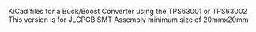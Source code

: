 KiCad files for a Buck/Boost Converter using the TPS63001 or TPS63002
This version is for JLCPCB SMT Assembly minimum size of 20mmx20mm